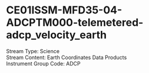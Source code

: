 # CE01ISSM-MFD35-04-ADCPTM000-telemetered-adcp_velocity_earth

Stream Type: Science<br>
Stream Content: Earth Coordinates Data Products<br>
Instrument Group Code: ADCP<br>
